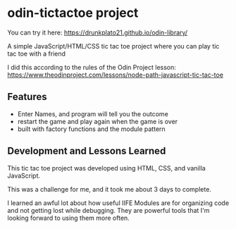 # odin-tictactoe project

You can try it here: https://drunkplato21.github.io/odin-library/

A simple JavaScript/HTML/CSS tic tac toe project where you can play tic tac toe with a friend

I did this according to the rules of the Odin Project lesson: https://www.theodinproject.com/lessons/node-path-javascript-tic-tac-toe

## **Features**

- Enter Names, and program will tell you the outcome
- restart the game and play again when the game is over
- built with factory functions and the module pattern


## **Development and Lessons Learned**

This tic tac toe project was developed using HTML, CSS, and vanilla JavaScript.

This was a challenge for me, and it took me about 3 days to complete.

I learned an awful lot about how useful IIFE Modules are for organizing code and not getting lost while debugging. They are powerful tools that I'm looking forward to using them more often. 




